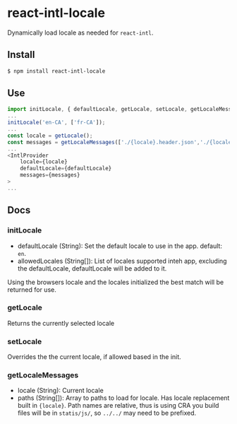 # react-intl-locale
Dynamically load locale as needed for `react-intl`.


## Install
```bash
$ npm install react-intl-locale
```

## Use
```js
import initLocale, { defaultLocale, getLocale, setLocale, getLocaleMessages } from 'react-intl-locale';
...
initLocale('en-CA', ['fr-CA']);
...
const locale = getLocale();
const messages = getLocaleMessages(['./{locale}.header.json','./{locale}.footer.json']);
...
<IntlProvider
    locale={locale}
    defaultLocale={defaultLocale}
    messages={messages}
>
...
```

## Docs
### initLocale
- defaultLocale (String): Set the default locale to use in the app. default: `en`.
- allowedLocales (String[]): List of locales supported inteh app, excluding the defaultLocale, defaultLocale will be added to it.

Using the browsers locale and the locales initialized the best match will be returned for use.

### getLocale
Returns the currently selected locale

### setLocale
Overrides the the current locale, if allowed based in the init.

### getLocaleMessages
- locale (String): Current locale
- paths (String[]): Array to paths to load for locale. Has locale replacement built in `{locale}`. Path names are relative,
 thus is using CRA you build files will be in `statis/js/`, so `../../` may need to be prefixed.
